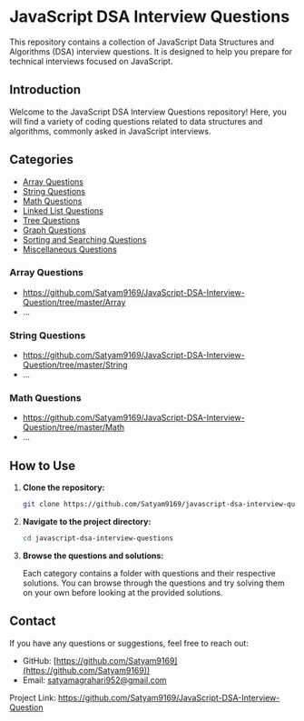 # JavaScript DSA Interview Questions

This repository contains a collection of JavaScript Data Structures and Algorithms (DSA) interview questions. It is designed to help you prepare for technical interviews focused on JavaScript.

## Introduction

Welcome to the JavaScript DSA Interview Questions repository! Here, you will find a variety of coding questions related to data structures and algorithms, commonly asked in JavaScript interviews.

## Categories

- [Array Questions](#array-questions)
- [String Questions](#string-questions)
- [Math Questions](#Math-questions)
- [Linked List Questions](#linked-list-questions)
- [Tree Questions](#tree-questions)
- [Graph Questions](#graph-questions)
- [Sorting and Searching Questions](#sorting-and-searching-questions)
- [Miscellaneous Questions](#miscellaneous-questions)

### Array Questions

- https://github.com/Satyam9169/JavaScript-DSA-Interview-Question/tree/master/Array
- ...

### String Questions

- https://github.com/Satyam9169/JavaScript-DSA-Interview-Question/tree/master/String
- ...

### Math Questions

- https://github.com/Satyam9169/JavaScript-DSA-Interview-Question/tree/master/Math
- ...

## How to Use

1. **Clone the repository:**

   ```bash
   git clone https://github.com/Satyam9169/javascript-dsa-interview-questions.git
   ```

2. **Navigate to the project directory:**

   ```bash
   cd javascript-dsa-interview-questions
   ```

3. **Browse the questions and solutions:**

   Each category contains a folder with questions and their respective solutions. You can browse through the questions and try solving them on your own before looking at the provided solutions.

## Contact

If you have any questions or suggestions, feel free to reach out:

- GitHub: [https://github.com/Satyam9169](https://github.com/Satyam9169))
- Email: [satyamagrahari952@gmail.com](mailto:satyamagrahari952@gmail.com)

Project Link: https://github.com/Satyam9169/JavaScript-DSA-Interview-Question
